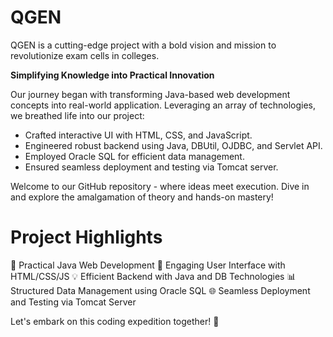 # QGEN
QGEN is a cutting-edge project with a bold vision and mission to revolutionize exam cells in colleges.

**Simplifying Knowledge into Practical Innovation**

Our journey began with transforming Java-based web development concepts into real-world application. Leveraging an array of technologies, we breathed life into our project:

- Crafted interactive UI with HTML, CSS, and JavaScript.
- Engineered robust backend using Java, DBUtil, OJDBC, and Servlet API.
- Employed Oracle SQL for efficient data management.
- Ensured seamless deployment and testing via Tomcat server.

Welcome to our GitHub repository - where ideas meet execution. Dive in and explore the amalgamation of theory and hands-on mastery!

# Project Highlights
🚀 Practical Java Web Development
🎨 Engaging User Interface with HTML/CSS/JS
💡 Efficient Backend with Java and DB Technologies
📊 Structured Data Management using Oracle SQL
🌐 Seamless Deployment and Testing via Tomcat Server

Let's embark on this coding expedition together! 🌟

